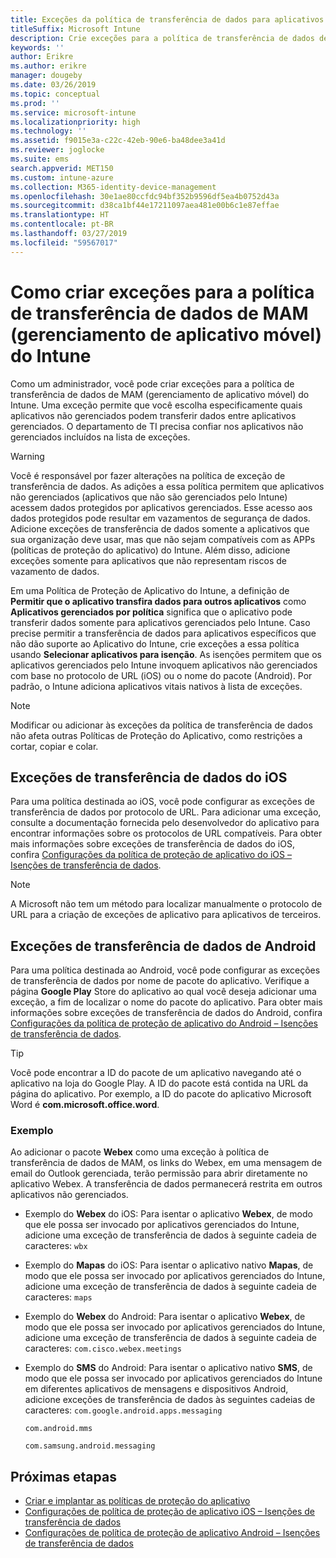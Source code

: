 ```yaml
---
title: Exceções da política de transferência de dados para aplicativos
titleSuffix: Microsoft Intune
description: Crie exceções para a política de transferência de dados de MAM (gerenciamento de aplicativo móvel) do Intune.
keywords: ''
author: Erikre
ms.author: erikre
manager: dougeby
ms.date: 03/26/2019
ms.topic: conceptual
ms.prod: ''
ms.service: microsoft-intune
ms.localizationpriority: high
ms.technology: ''
ms.assetid: f9015e3a-c22c-42eb-90e6-ba48dee3a41d
ms.reviewer: joglocke
ms.suite: ems
search.appverid: MET150
ms.custom: intune-azure
ms.collection: M365-identity-device-management
ms.openlocfilehash: 30e1ae80ccfdc94bf352b9596df5ea4b0752d43a
ms.sourcegitcommit: d38ca1bf44e17211097aea481e00b6c1e87effae
ms.translationtype: HT
ms.contentlocale: pt-BR
ms.lasthandoff: 03/27/2019
ms.locfileid: "59567017"
---
```

# <a name="how-to-create-exceptions-to-the-intune-mobile-application-management-mam-data-transfer-policy"></a>Como criar exceções para a política de transferência de dados de MAM (gerenciamento de aplicativo móvel) do Intune

Como um administrador, você pode criar exceções para a política de transferência de dados de MAM (gerenciamento de aplicativo móvel) do Intune. Uma exceção permite que você escolha especificamente quais aplicativos não gerenciados podem transferir dados entre aplicativos gerenciados. O departamento de TI precisa confiar nos aplicativos não gerenciados incluídos na lista de exceções. 

>[!WARNING] 
> Você é responsável por fazer alterações na política de exceção de transferência de dados. As adições a essa política permitem que aplicativos não gerenciados (aplicativos que não são gerenciados pelo Intune) acessem dados protegidos por aplicativos gerenciados. Esse acesso aos dados protegidos pode resultar em vazamentos de segurança de dados. Adicione exceções de transferência de dados somente a aplicativos que sua organização deve usar, mas que não sejam compatíveis com as APPs (políticas de proteção do aplicativo) do Intune. Além disso, adicione exceções somente para aplicativos que não representam riscos de vazamento de dados.

Em uma Política de Proteção de Aplicativo do Intune, a definição de **Permitir que o aplicativo transfira dados para outros aplicativos** como **Aplicativos gerenciados por política** significa que o aplicativo pode transferir dados somente para aplicativos gerenciados pelo Intune. Caso precise permitir a transferência de dados para aplicativos específicos que não dão suporte ao Aplicativo do Intune, crie exceções a essa política usando **Selecionar aplicativos para isenção**. As isenções permitem que os aplicativos gerenciados pelo Intune invoquem aplicativos não gerenciados com base no protocolo de URL (iOS) ou o nome do pacote (Android). Por padrão, o Intune adiciona aplicativos vitais nativos à lista de exceções. 

> [!NOTE]
> Modificar ou adicionar às exceções da política de transferência de dados não afeta outras Políticas de Proteção do Aplicativo, como restrições a cortar, copiar e colar. 

## <a name="ios-data-transfer-exceptions"></a>Exceções de transferência de dados do iOS
Para uma política destinada ao iOS, você pode configurar as exceções de transferência de dados por protocolo de URL. Para adicionar uma exceção, consulte a documentação fornecida pelo desenvolvedor do aplicativo para encontrar informações sobre os protocolos de URL compatíveis. Para obter mais informações sobre exceções de transferência de dados do iOS, confira [Configurações da política de proteção de aplicativo do iOS – Isenções de transferência de dados](app-protection-policy-settings-ios.md#data-transfer-exemptions).

> [!NOTE]
> A Microsoft não tem um método para localizar manualmente o protocolo de URL para a criação de exceções de aplicativo para aplicativos de terceiros. 

## <a name="android-data-transfer-exceptions"></a>Exceções de transferência de dados de Android
Para uma política destinada ao Android, você pode configurar as exceções de transferência de dados por nome de pacote do aplicativo. Verifique a página **Google Play** Store do aplicativo ao qual você deseja adicionar uma exceção, a fim de localizar o nome do pacote do aplicativo. Para obter mais informações sobre exceções de transferência de dados do Android, confira [Configurações da política de proteção de aplicativo do Android – Isenções de transferência de dados](app-protection-policy-settings-android.md#data-transfer-exemptions).


>[!TIP]
> Você pode encontrar a ID do pacote de um aplicativo navegando até o aplicativo na loja do Google Play. A ID do pacote está contida na URL da página do aplicativo. Por exemplo, a ID do pacote do aplicativo Microsoft Word é **com.microsoft.office.word**.

### <a name="example"></a>Exemplo
Ao adicionar o pacote **Webex** como uma exceção à política de transferência de dados de MAM, os links do Webex, em uma mensagem de email do Outlook gerenciada, terão permissão para abrir diretamente no aplicativo Webex. A transferência de dados permanecerá restrita em outros aplicativos não gerenciados.

- Exemplo do **Webex** do iOS:   Para isentar o aplicativo **Webex**, de modo que ele possa ser invocado por aplicativos gerenciados do Intune, adicione uma exceção de transferência de dados à seguinte cadeia de caracteres: <code>wbx</code>
    
 - Exemplo do **Mapas** do iOS:  Para isentar o aplicativo nativo **Mapas**, de modo que ele possa ser invocado por aplicativos gerenciados do Intune, adicione uma exceção de transferência de dados à seguinte cadeia de caracteres: <code>maps</code>

- Exemplo do **Webex** do Android:   Para isentar o aplicativo **Webex**, de modo que ele possa ser invocado por aplicativos gerenciados do Intune, adicione uma exceção de transferência de dados à seguinte cadeia de caracteres: <code>com.cisco.webex.meetings</code>
    
- Exemplo do **SMS** do Android:   Para isentar o aplicativo nativo **SMS**, de modo que ele possa ser invocado por aplicativos gerenciados do Intune em diferentes aplicativos de mensagens e dispositivos Android, adicione exceções de transferência de dados às seguintes cadeias de caracteres: 
    <code>com.google.android.apps.messaging</code>
    
    <code>com.android.mms</code>
    
    <code>com.samsung.android.messaging</code>

## <a name="next-steps"></a>Próximas etapas

- [Criar e implantar as políticas de proteção do aplicativo](app-protection-policies.md)
- [Configurações de política de proteção de aplicativo iOS – Isenções de transferência de dados](app-protection-policy-settings-ios.md#data-transfer-exemptions)
- [Configurações de política de proteção de aplicativo Android – Isenções de transferência de dados](app-protection-policy-settings-android.md#data-transfer-exemptions)

